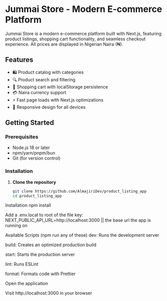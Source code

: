# Jummai Store - Modern E-commerce Platform

Jummai Store is a modern e-commerce platform built with Next.js, featuring product listings, shopping cart functionality, and seamless checkout experience. All prices are displayed in Nigerian Naira (₦).

## Features

- 🛍️ Product catalog with categories
- 🔍 Product search and filtering
- 🛒 Shopping cart with localStorage persistence
- 💳 Naira currency support
- ⚡ Fast page loads with Next.js optimizations
- 📱 Responsive design for all devices

## Getting Started

### Prerequisites

- Node.js 18 or later
- npm/yarn/pnpm/bun
- Git (for version control)

### Installation

1. **Clone the repository**
   ```bash
   git clone https://github.com/AlmajiriDev/product_listing_app
   cd product_listing_app
   ```

Installation
npm install

Add a .env.local to root of the file
key:
NEXT_PUBLIC_API_URL=http://localhost:3000 || the base url the app is running on

Available Scripts (npm run any of these)
dev: Runs the development server

build: Creates an optimized production build

start: Starts the production server

lint: Runs ESLint

format: Formats code with Prettier

Open the application

Visit http://localhost:3000 in your browser
